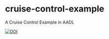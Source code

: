 # cruise-control-example
A Cruise Control Example in AADL

[![DOI](https://zenodo.org/badge/doi/10.5281/zenodo.32638.svg)](http://dx.doi.org/10.5281/zenodo.32638)
